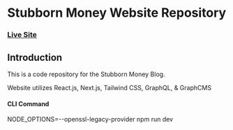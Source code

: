 # Stubborn Money Website Repository

### [Live Site]()

## Introduction

This is a code repository for the Stubborn Money Blog.

Website utilizes React.js, Next.js, Tailwind CSS, GraphQL, & GraphCMS

#### CLI Command

NODE_OPTIONS=--openssl-legacy-provider npm run dev
